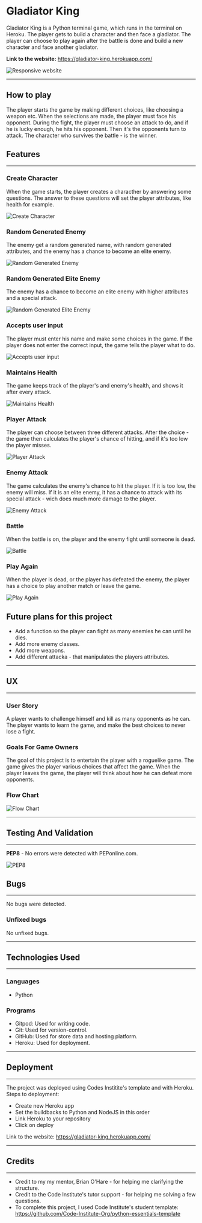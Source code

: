 # **Gladiator King**
Gladiator King is a Python terminal game, which runs in the terminal on Heroku.
The player gets to build a character and then face a gladiator. The player can choose to play again after the battle is done and build a new character and face another gladiator.   

**Link to the website:** 
https://gladiator-king.herokuapp.com/

![Responsive website](images/gladiator_king_game.jpg)
***

## **How to play**
The player starts the game by making different choices, like choosing a weapon etc. When the selections are made, the player must face his opponent. 
During the fight, the player must choose an attack to do, and if he is lucky enough, he hits his opponent. Then it's the opponents turn to attack. The character who survives the battle - is the winner.

## **Features**
---

### **Create Character** 
When the game starts, the player creates a characther by answering some questions. The answer to these questions will set the player attributes, like health for example.

![Create Character](images/create_character.jpg)

### **Random Generated Enemy**
The enemy get a random generated name, with random generated attributes, and the enemy has a chance to become an elite enemy.

![Random Generated Enemy](images/random_generated_enemy.jpg)

### **Random Generated Elite Enemy**
The enemy has a chance to become an elite enemy with higher attributes and a special attack.

![Random Generated Elite Enemy](images/elite_enemy.jpg)

### **Accepts user input**
The player must enter his name and make some choices in the game. If the player does not enter the correct input, the game tells the player what to do.

![Accepts user input](images/accepts_user_input.jpg)

### **Maintains Health**
The game keeps track of the player's and enemy's health, and shows it after every attack.

![Maintains Health](images/maintains_health.jpg)

### **Player Attack**
The player can choose between three different attacks. After the choice - the game then calculates the player's chance of hitting, and if it's too low the player misses.

![Player Attack](images/player_attack.jpg)

### **Enemy Attack**
The game calculates the enemy's chance to hit the player. If it is too low, the enemy will miss. If it is an elite enemy, it has a chance to attack with its special attack - wich does much more damage to the player.

![Enemy Attack](images/enemy_attack.jpg)

### **Battle**
When the battle is on, the player and the enemy fight until someone is dead.

![Battle](images/battle.jpg)

### **Play Again**
When the player is dead, or the player has defeated the enemy, the player has a choice to play another match or leave the game.

![Play Again](images/play_again.jpg)


## **Future plans for this project**
- Add a function so the player can fight as many enemies he can until he dies.
- Add more enemy classes.
- Add more weapons.
- Add different attacka - that manipulates the players attributes. 

---
## **UX**
---

### **User Story**
A player wants to challenge himself and kill as many opponents as he can. The player wants to learn the game, and make the best choices to never lose a fight.

### **Goals For Game Owners** 
The goal of this project is to entertain the player with a roguelike game. The game gives the player various choices that affect the game. When the player leaves the game, the player will think about how he can defeat more opponents.

### **Flow Chart** ###

![Flow Chart](images/flowchart.jpg)
***

## **Testing And Validation**
---

**PEP8** - No errors were detected with PEPonline.com.

![PEP8](images/pep8online.jpg)

## **Bugs** ##
---

No bugs were detected.

### **Unfixed bugs** ###

No unfixed bugs.
***

## **Technologies Used** ##
---

### **Languages** ##
- Python

### **Programs** ###
- Gitpod: Used for writing code.
- Git: Used for version-control.
- GitHub: Used for store data and hosting platform.
- Heroku: Used for deployment.
***

## **Deployment** ##
---

The project was deployed using Codes Institite's template and with Heroku.
Steps to deployment:
- Create new Heroku app
- Set the buildbacks to Python and NodeJS in this order
- Link Heroku to your repository
- Click on deploy

Link to the website: https://gladiator-king.herokuapp.com/
***

## **Credits** ##
---
- Credit to my my mentor, Brian O'Hare - for helping me clarifying the structure. 
- Credit to the Code Institute's tutor support - for helping me solving a few questions. 
- To complete this project, I used Code Institute's student template: https://github.com/Code-Institute-Org/python-essentials-template

